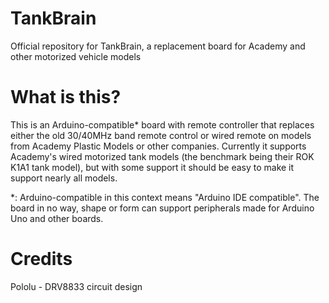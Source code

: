 # TankBrain
Official repository for TankBrain, a replacement board for Academy and other motorized vehicle models

# What is this?
This is an Arduino-compatible* board with remote controller that replaces either the old 30/40MHz band remote control or wired remote on models from Academy Plastic Models or other companies.
Currently it supports Academy's wired motorized tank models (the benchmark being their ROK K1A1 tank model), but with some support it should be easy to make it support nearly all models.

\*: Arduino-compatible in this context means "Arduino IDE compatible". The board in no way, shape or form can support peripherals made for Arduino Uno and other boards.

# Credits
Pololu - DRV8833 circuit design
